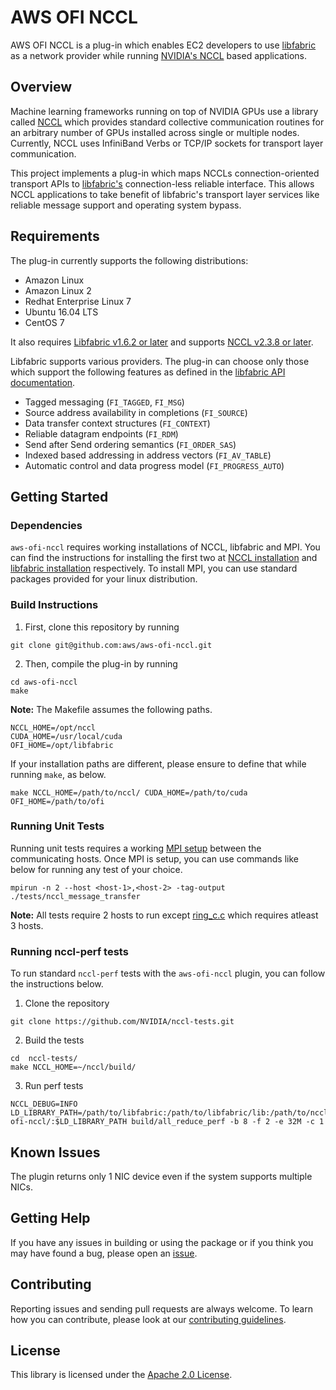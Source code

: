 # AWS OFI NCCL

AWS OFI NCCL is a plug-in which enables EC2 developers to use [libfabric](https://github.com/ofiwg/libfabric) as a network provider while running [NVIDIA's NCCL](https://github.com/NVIDIA/nccl) based applications.

## Overview

Machine learning frameworks running on top of NVIDIA GPUs use a library called [NCCL](https://developer.nvidia.com/nccl) which provides standard collective communication routines for an arbitrary number of GPUs installed across single or multiple nodes. Currently, NCCL uses InfiniBand Verbs or TCP/IP sockets for transport layer communication.

This project implements a plug-in which maps NCCLs connection-oriented transport APIs to [libfabric's](https://ofiwg.github.io/libfabric/) connection-less reliable interface. This allows NCCL applications to take benefit of libfabric's transport layer services like reliable message support and operating system bypass.

## Requirements

The plug-in currently supports the following distributions:
* Amazon Linux
* Amazon Linux 2
* Redhat Enterprise Linux 7
* Ubuntu 16.04 LTS
* CentOS 7

It also requires [Libfabric v1.6.2 or later](https://github.com/ofiwg/libfabric/tree/master) and supports [NCCL v2.3.8 or later](link-to-be-inserted).

Libfabric supports various providers. The plug-in can choose only those which support the following features as defined in the [libfabric API documentation](https://github.com/ofiwg/libfabric/tree/master/man/).

* Tagged messaging (`FI_TAGGED`, `FI_MSG`)
* Source address availability in completions (`FI_SOURCE`)
* Data transfer context structures (`FI_CONTEXT`)
* Reliable datagram endpoints (`FI_RDM`)
* Send after Send ordering semantics (`FI_ORDER_SAS`)
* Indexed based addressing in address vectors (`FI_AV_TABLE`)
* Automatic control and data progress model (`FI_PROGRESS_AUTO`)

## Getting Started

### Dependencies

`aws-ofi-nccl` requires working installations of NCCL, libfabric and MPI. You can find the instructions for installing the first two at [NCCL installation](https://github.com/NVIDIA/nccl) and [libfabric installation](https://github.com/ofiwg/libfabric) respectively. To install MPI, you can use standard packages provided for your linux distribution.

### Build Instructions

1. First, clone this repository by running

```
git clone git@github.com:aws/aws-ofi-nccl.git
```

2. Then, compile the plug-in by running
```
cd aws-ofi-nccl
make
```

**Note:** The Makefile assumes the following paths.
```
NCCL_HOME=/opt/nccl
CUDA_HOME=/usr/local/cuda
OFI_HOME=/opt/libfabric
```

If your installation paths are different, please ensure to define that while running `make`, as below.
```
make NCCL_HOME=/path/to/nccl/ CUDA_HOME=/path/to/cuda OFI_HOME=/path/to/ofi
```

### Running Unit Tests

Running unit tests requires a working [MPI setup](https://www.open-mpi.org/faq/?category=running) between the communicating hosts. Once MPI is setup, you can use commands like below for running any test of your choice.

```
mpirun -n 2 --host <host-1>,<host-2> -tag-output ./tests/nccl_message_transfer
```

**Note:** All tests require 2 hosts to run except [ring_c.c](path_to_ring_c.c) which requires atleast 3 hosts.

### Running nccl-perf tests

To run standard `nccl-perf` tests with the `aws-ofi-nccl` plugin, you can follow the instructions below.

1. Clone the repository
```
git clone https://github.com/NVIDIA/nccl-tests.git
```

2. Build the tests
```
cd  nccl-tests/
make NCCL_HOME=~/nccl/build/
```

3. Run perf tests
```
NCCL_DEBUG=INFO LD_LIBRARY_PATH=/path/to/libfabric:/path/to/libfabric/lib:/path/to/nccl/build/lib:/path/to/aws-ofi-nccl/:$LD_LIBRARY_PATH build/all_reduce_perf -b 8 -f 2 -e 32M -c 1
```

## Known Issues

The plugin returns only 1 NIC device even if the system supports multiple NICs.

## Getting Help

If you have any issues in building or using the package or if you think you may have found a bug, please open an [issue](https://github.com/aws/aws-ofi-nccl/issues).

## Contributing

Reporting issues and sending pull requests are always welcome. To learn how you can contribute, please look at our [contributing guidelines](CONTRIBUTING.md#contributing-guidelines).

## License

This library is licensed under the [Apache 2.0 License](LICENSE). 
